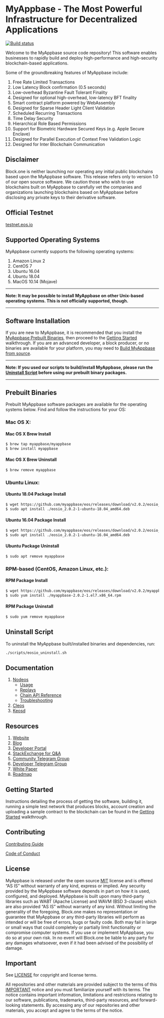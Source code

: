 
# MyAppbase - The Most Powerful Infrastructure for Decentralized Applications

[![Build status](https://badge.buildkite.com/370fe5c79410f7d695e4e34c500b4e86e3ac021c6b1f739e20.svg?branch=master)](https://buildkite.com/MyAppbase/myappbase)

Welcome to the MyAppbase source code repository! This software enables businesses to rapidly build and deploy high-performance and high-security blockchain-based applications.

Some of the groundbreaking features of MyAppbase include:

1. Free Rate Limited Transactions
1. Low Latency Block confirmation (0.5 seconds)
1. Low-overhead Byzantine Fault Tolerant Finality
1. Designed for optional high-overhead, low-latency BFT finality
1. Smart contract platform powered by WebAssembly
1. Designed for Sparse Header Light Client Validation
1. Scheduled Recurring Transactions
1. Time Delay Security
1. Hierarchical Role Based Permissions
1. Support for Biometric Hardware Secured Keys (e.g. Apple Secure Enclave)
1. Designed for Parallel Execution of Context Free Validation Logic
1. Designed for Inter Blockchain Communication

## Disclaimer

Block.one is neither launching nor operating any initial public blockchains based upon the MyAppbase software. This release refers only to version 1.0 of our open source software. We caution those who wish to use blockchains built on MyAppbase to carefully vet the companies and organizations launching blockchains based on MyAppbase before disclosing any private keys to their derivative software.

## Official Testnet

[testnet.eos.io](https://testnet.eos.io/)

## Supported Operating Systems

MyAppbase currently supports the following operating systems:  

1. Amazon Linux 2
2. CentOS 7
3. Ubuntu 16.04
4. Ubuntu 18.04
5. MacOS 10.14 (Mojave)

---

**Note: It may be possible to install MyAppbase on other Unix-based operating systems. This is not officially supported, though.**

---

## Software Installation

If you are new to MyAppbase, it is recommended that you install the [MyAppbase Prebuilt Binaries](#prebuilt-binaries), then proceed to the [Getting Started](https://developers.eos.io/myappbase-home/docs) walkthrough. If you are an advanced developer, a block producer, or no binaries are available for your platform, you may need to [Build MyAppbase from source](https://myappbase.github.io/eos/latest/install/build-from-source).

---

**Note: If you used our scripts to build/install MyAppbase, please run the [Uninstall Script](#uninstall-script) before using our prebuilt binary packages.**

---

## Prebuilt Binaries

Prebuilt MyAppbase software packages are available for the operating systems below. Find and follow the instructions for your OS:

### Mac OS X:

#### Mac OS X Brew Install
```sh
$ brew tap myappbase/myappbase
$ brew install myappbase
```
#### Mac OS X Brew Uninstall
```sh
$ brew remove myappbase
```

### Ubuntu Linux:

#### Ubuntu 18.04 Package Install
```sh
$ wget https://github.com/myappbase/eos/releases/download/v2.0.2/eosio_2.0.2-1-ubuntu-18.04_amd64.deb
$ sudo apt install ./eosio_2.0.2-1-ubuntu-18.04_amd64.deb
```
#### Ubuntu 16.04 Package Install
```sh
$ wget https://github.com/myappbase/eos/releases/download/v2.0.2/eosio_2.0.2-1-ubuntu-16.04_amd64.deb
$ sudo apt install ./eosio_2.0.2-1-ubuntu-16.04_amd64.deb
```
#### Ubuntu Package Uninstall
```sh
$ sudo apt remove myappbase
```

### RPM-based (CentOS, Amazon Linux, etc.):

#### RPM Package Install
```sh
$ wget https://github.com/myappbase/eos/releases/download/v2.0.2/myappbase-2.0.2-1.el7.x86_64.rpm
$ sudo yum install ./myappbase-2.0.2-1.el7.x86_64.rpm
```
#### RPM Package Uninstall
```sh
$ sudo yum remove myappbase
```

## Uninstall Script
To uninstall the MyAppbase built/installed binaries and dependencies, run:
```sh
./scripts/eosio_uninstall.sh
```

## Documentation
1. [Nodeos](http://myappbase.github.io/eos/latest/nodeos/)
    - [Usage](http://myappbase.github.io/eos/latest/nodeos/usage/index)
    - [Replays](http://myappbase.github.io/eos/latest/nodeos/replays/index)
    - [Chain API Reference](http://myappbase.github.io/eos/latest/nodeos/plugins/chain_api_plugin/api-reference/index)
    - [Troubleshooting](http://myappbase.github.io/eos/latest/nodeos/troubleshooting/index)
1. [Cleos](http://myappbase.github.io/eos/latest/cleos/)
1. [Keosd](http://myappbase.github.io/eos/latest/keosd/)

## Resources
1. [Website](https://eos.io)
1. [Blog](https://medium.com/myappbase)
1. [Developer Portal](https://developers.eos.io)
1. [StackExchange for Q&A](https://myappbase.stackexchange.com/)
1. [Community Telegram Group](https://t.me/EOSProject)
1. [Developer Telegram Group](https://t.me/joinchat/EaEnSUPktgfoI-XPfMYtcQ)
1. [White Paper](https://github.com/MyAppbase/Documentation/blob/master/TechnicalWhitePaper.md)
1. [Roadmap](https://github.com/MyAppbase/Documentation/blob/master/Roadmap.md)

<a name="gettingstarted"></a>
## Getting Started
Instructions detailing the process of getting the software, building it, running a simple test network that produces blocks, account creation and uploading a sample contract to the blockchain can be found in the [Getting Started](https://developers.eos.io/myappbase-home/docs) walkthrough.

## Contributing

[Contributing Guide](./CONTRIBUTING.md)

[Code of Conduct](./CONTRIBUTING.md#conduct)

## License

MyAppbase is released under the open source [MIT](./LICENSE) license and is offered “AS IS” without warranty of any kind, express or implied. Any security provided by the MyAppbase software depends in part on how it is used, configured, and deployed. MyAppbase is built upon many third-party libraries such as WABT (Apache License) and WAVM (BSD 3-clause) which are also provided “AS IS” without warranty of any kind. Without limiting the generality of the foregoing, Block.one makes no representation or guarantee that MyAppbase or any third-party libraries will perform as intended or will be free of errors, bugs or faulty code. Both may fail in large or small ways that could completely or partially limit functionality or compromise computer systems. If you use or implement MyAppbase, you do so at your own risk. In no event will Block.one be liable to any party for any damages whatsoever, even if it had been advised of the possibility of damage.  

## Important

See [LICENSE](./LICENSE) for copyright and license terms.

All repositories and other materials are provided subject to the terms of this [IMPORTANT](./IMPORTANT.md) notice and you must familiarize yourself with its terms.  The notice contains important information, limitations and restrictions relating to our software, publications, trademarks, third-party resources, and forward-looking statements.  By accessing any of our repositories and other materials, you accept and agree to the terms of the notice.
